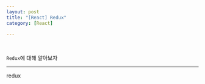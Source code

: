 ```yaml
---
layout: post
title: "[React] Redux"
category: [React]

---
```

<br>

`Redux`에 대해 알아보자
<!-- more -->

<hr>

redux



